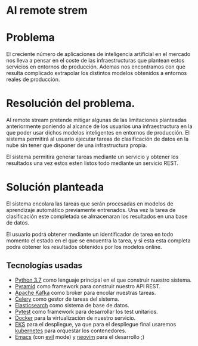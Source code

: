 
# AI remote strem

# Problema

El creciente número de aplicaciones de inteligencia artificial en el mercado nos lleva a pensar en el coste de las infraestructuras que plantean estos servicios en entornos de producción. Ademas nos encontramos con que resulta complicado extrapolar los distintos modelos obtenidos a entornos reales de producción.

# Resolución del problema.

AI remote stream pretende mitigar algunas de las limitaciones planteadas anteriormente poniendo al alcance de los usuarios una infraestructura en la que poder usar dichos modelos inteligentes en entornos de producción. El sistema permitirá al usuario ejecutar tareas de clasificación de datos en la nube sin tener que disponer de una infrastructura propia.

El sistema permitira generar tareas mediante un servicio y obtener los resultados una vez estos esten listos todo mediante un servicio REST. 

# Solución planteada

El sistema encolara las tareas que serán procesadas en modelos de aprendizaje automático previamente entrenados. Una vez la tarea de clasificación este completada se almacenaran los resultados en una base de datos.

El usuario podrá obtener mediante un identificador de tarea en todo momento el estado en el que se encuentra la tarea, y si esta esta completa podra obtener los resultados obtenidos por los modelos online.

## Tecnologías usadas

- [Python 3.7](https://www.python.org) como lenguaje principal en el que construir nuestro sistema.
- [Pyramid](https://trypyramid.com/) como framework para construir nuestro API REST.
- [Apache Kafka](https://kafka.apache.org/) como broker para encolar nuestras tareas.
- [Celery](http://www.celeryproject.org/) como gestor de tareas del sistema.
- [Elasticsearch](https://www.elastic.co) como sistema de base de datos.
- [Pytest](https://pytest.org) como framework para desarrollar los test unitarios.
- [Docker](https://www.docker.com) para la virtualización de nuestro servicio.
- [EKS](https://aws.amazon.com/eks/) para el despliegue, ya que para el despliegue final usaremos [kubernetes](https://kubernetes.io) para orquestar los contenedores.
- [Emacs](https://www.gnu.org/software/emacs/) (con [evil](https://github.com/emacs-evil/evil) mode) y [neovim](https://neovim.io) para el desarrollo ;)